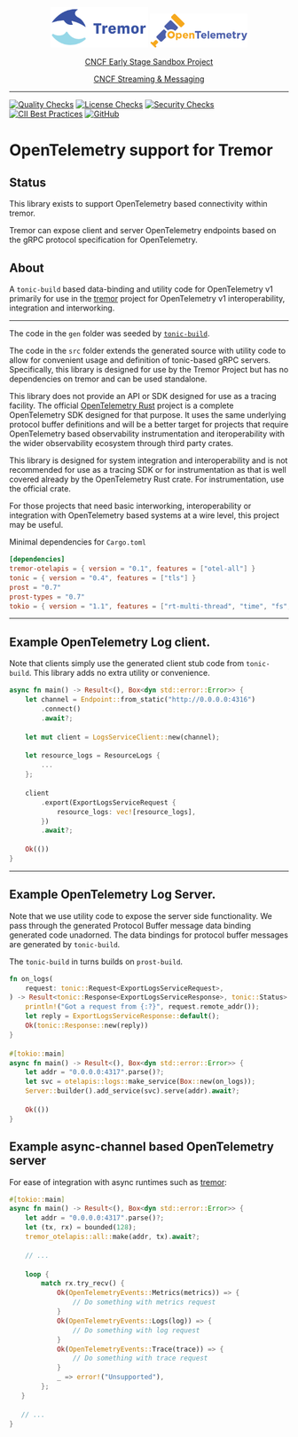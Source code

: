 <p align=center>
  <img src="https://raw.githubusercontent.com/cncf/artwork/master/projects/tremor/horizontal/color/tremor-horizontal-color.png" width='35%'> 
  <img src="https://raw.githubusercontent.com/cncf/artwork/master/projects/opentelemetry/horizontal/color/opentelemetry-horizontal-color.png" width='35%'>
</p>
<p align=center><a href="https://landscape.cncf.io/selected=tremor">CNCF Early Stage Sandbox Project</p>
<p align=center><a href="https://landscape.cncf.io/category=streaming-messaging&format=card-mode&grouping=category">CNCF Streaming &amp; Messaging</p>

<hr>

[![Quality Checks]][actions-Checks]
[![License Checks]][actions-License-audit]
[![Security Checks]][actions-Security-audit]
[![CII Best Practices]][bestpractices]
[![GitHub]](LICENSE)

[Quality Checks]: https://github.com/tremor-rs/tremor-otelapis/workflows/Checks/badge.svg
[actions-Checks]: https://github.com/tremor-rs/tremor-otelapis/actions?query=workflow%3AChecks
[License Checks]: https://github.com/tremor-rs/tremor-otelapis/workflows/License%20audit/badge.svg
[actions-License-audit]: https://github.com/tremor-rs/tremor-otelapis/actions?query=workflow%3A%22License+audit%22
[Security Checks]: https://github.com/tremor-rs/tremor-otelapis/workflows/Security%20audit/badge.svg
[actions-Security-audit]: https://github.com/tremor-rs/tremor-otelapis/actions?query=workflow%3A%22Security+audit%22
[CII Best Practices]: https://bestpractices.coreinfrastructure.org/projects/4356/badge
[bestpractices]: https://bestpractices.coreinfrastructure.org/projects/4356
[GitHub]: https://img.shields.io/github/license/tremor-rs/tremor-otelapis

# OpenTelemetry support for Tremor

## Status

This library exists to support OpenTelemetry based connectivity within tremor.

Tremor can expose client and server OpenTelemetry endpoints based on the gRPC
protocol specification for OpenTelemetry.

## About

A `tonic-build` based data-binding and utility code for OpenTelemetry v1
primarily for use in the [tremor](https://www.tremor.rs/) project for
OpenTelemetry v1 interoperability, integration and interworking.


---


The code in the `gen` folder was seeded by [`tonic-build`].


The code in the `src` folder extends the generated source with utility
code to allow for convenient usage and definition of tonic-based gRPC
servers. Specifically, this library is designed for use by the Tremor Project
but has no dependencies on tremor and can be used standalone.

This library does not provide an API or SDK designed for use as a tracing
facility. The official [OpenTelemetry Rust](https://github.com/open-telemetry/opentelemetry-rust) project
is a complete OpenTelemetry SDK designed for that purpose. It uses the same
underlying protocol buffer definitions and will be a better target for projects that
require OpenTelemetry based observability instrumentation and iteroperability with
the wider observability ecosystem through third party crates.

This library is designed for system integration and interoperability and is not
recommended for use as a tracing SDK or for instrumentation as that is well covered
already by the OpenTelemetry Rust crate. For instrumentation, use the official crate.

For those projects that need basic interworking, interoperability or integration with
OpenTelemetry based systems at a wire level, this project may be useful.

Minimal dependencies for `Cargo.toml`


```toml
[dependencies]
tremor-otelapis = { version = "0.1", features = ["otel-all"] }
tonic = { version = "0.4", features = ["tls"] }
prost = "0.7"
prost-types = "0.7"
tokio = { version = "1.1", features = ["rt-multi-thread", "time", "fs", "macros"] }
```

---

## Example OpenTelemetry Log client. 


Note that clients simply use the generated client stub code from `tonic-build`. 
This library adds no extra utility or convenience.

```rust
async fn main() -> Result<(), Box<dyn std::error::Error>> {
    let channel = Endpoint::from_static("http://0.0.0.0:4316")
        .connect()
        .await?;

    let mut client = LogsServiceClient::new(channel);

    let resource_logs = ResourceLogs {
        ...
    };

    client
        .export(ExportLogsServiceRequest {
            resource_logs: vec![resource_logs],
        })
        .await?;

    Ok(())
}
```

---


## Example OpenTelemetry Log Server.

Note that we use utility code to expose the server side functionality. We pass through the generated
Protocol Buffer message data binding generated code unadorned. The
data bindings for protocol buffer messages are generated by `tonic-build`.

The `tonic-build` in turns builds on `prost-build`.

```rust
fn on_logs(
    request: tonic::Request<ExportLogsServiceRequest>,
) -> Result<tonic::Response<ExportLogsServiceResponse>, tonic::Status> {
    println!("Got a request from {:?}", request.remote_addr());
    let reply = ExportLogsServiceResponse::default();
    Ok(tonic::Response::new(reply))
}

#[tokio::main]
async fn main() -> Result<(), Box<dyn std::error::Error>> {
    let addr = "0.0.0.0:4317".parse()?;
    let svc = otelapis::logs::make_service(Box::new(on_logs));
    Server::builder().add_service(svc).serve(addr).await?;

    Ok(())
}

```

## Example async-channel based OpenTelemetry server

For ease of integration with async runtimes such as [tremor](https://www.tremor.rs):

```rust
#[tokio::main]
async fn main() -> Result<(), Box<dyn std::error::Error>> {
    let addr = "0.0.0.0:4317".parse()?;
    let (tx, rx) = bounded(128);
    tremor_otelapis::all::make(addr, tx).await?;

    // ...

    loop {
        match rx.try_recv() {
            Ok(OpenTelemetryEvents::Metrics(metrics)) => {
                // Do something with metrics request
            }
            Ok(OpenTelemetryEvents::Logs(log)) => {
                // Do something with log request
            }
            Ok(OpenTelemetryEvents::Trace(trace)) => {
                // Do something with trace request
            }
            _ => error!("Unsupported"),
        };
   }

   // ...
}
```

[`otelapis`]: https://github.com/open-telemetry/opentelemetry-specification
[`tonic-build`]: https://github.com/hyperium/tonic/tree/master/tonic-build

